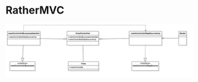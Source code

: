 # RatherMVC
![](https://raw.githubusercontent.com/NSObjectKit/RatherMVC/master/RatherThanMVC.png)


